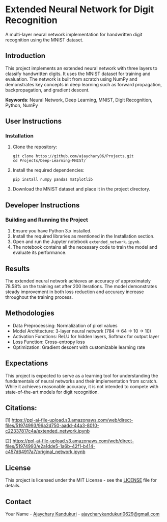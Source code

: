 # Extended Neural Network for Digit Recognition

A multi-layer neural network implementation for handwritten digit recognition using the MNIST dataset.

## Introduction

This project implements an extended neural network with three layers to classify handwritten digits. It uses the MNIST dataset for training and evaluation. The network is built from scratch using NumPy and demonstrates key concepts in deep learning such as forward propagation, backpropagation, and gradient descent.

**Keywords**: Neural Network, Deep Learning, MNIST, Digit Recognition, Python, NumPy

## User Instructions

### Installation

1. Clone the repository:
   ```
   git clone https://github.com/ajaychary06/Projects.git
   cd Projects/Deep-Learning-MNIST/
   ```

2. Install the required dependencies:
   ```
   pip install numpy pandas matplotlib
   ```

3. Download the MNIST dataset and place it in the project directory.

## Developer Instructions

### Building and Running the Project

1. Ensure you have Python 3.x installed.
2. Install the required libraries as mentioned in the Installation section.
3. Open and run the Jupyter notebook `extended_network.ipynb`.
4. The notebook contains all the necessary code to train the model and evaluate its performance.

## Results

The extended neural network achieves an accuracy of approximately 78.58% on the training set after 200 iterations. The model demonstrates steady improvement in both loss reduction and accuracy increase throughout the training process.

## Methodologies

- Data Preprocessing: Normalization of pixel values
- Model Architecture: 3-layer neural network (784 -> 64 -> 10 -> 10)
- Activation Functions: ReLU for hidden layers, Softmax for output layer
- Loss Function: Cross-entropy loss
- Optimization: Gradient descent with customizable learning rate

## Expectations

This project is expected to serve as a learning tool for understanding the fundamentals of neural networks and their implementation from scratch. While it achieves reasonable accuracy, it is not intended to compete with state-of-the-art models for digit recognition.


## Citations:
[1] https://ppl-ai-file-upload.s3.amazonaws.com/web/direct-files/51974993/96a2d750-aadd-44a3-8010-c22337817c4a/extended_network.ipynb

[2] https://ppl-ai-file-upload.s3.amazonaws.com/web/direct-files/51974993/e2a1dde5-1a6b-42f1-b414-c457d64917a7/original_network.ipynb

## License

This project is licensed under the MIT License - see the [LICENSE](https://github.com/ajaychary06/Projects/blob/main/LICENSE) file for details.


## Contact

Your Name - [Ajaychary Kandukuri](https://www.linkedin.com/in/ajaychary-kandukuri-053a5a25a) - ajaycharykandukuri0629@gmail.com
